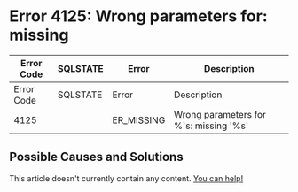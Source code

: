 
# Error 4125: Wrong parameters for: missing


| Error Code | SQLSTATE | Error | Description |
| --- | --- | --- | --- |
| Error Code | SQLSTATE | Error | Description |
| 4125 |  | ER_MISSING | Wrong parameters for %`s: missing '%s' |




## Possible Causes and Solutions


This article doesn't currently contain any content. [You can help!](/kb/en/writing-and-editing-knowledge-base-articles/)

